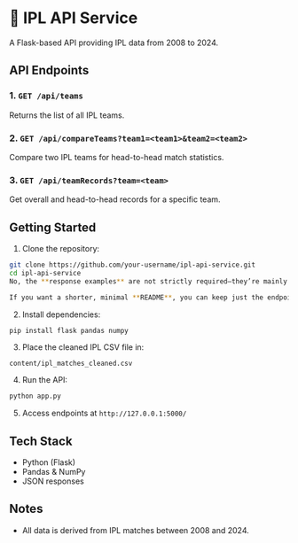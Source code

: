 # 🏏 IPL API Service

A Flask-based API providing IPL data from 2008 to 2024.  

## API Endpoints

### 1. `GET /api/teams`
Returns the list of all IPL teams.

### 2. `GET /api/compareTeams?team1=<team1>&team2=<team2>`
Compare two IPL teams for head-to-head match statistics.

### 3. `GET /api/teamRecords?team=<team>`
Get overall and head-to-head records for a specific team.

## Getting Started

1. Clone the repository:
```bash
git clone https://github.com/your-username/ipl-api-service.git
cd ipl-api-service
No, the **response examples** are not strictly required—they’re mainly for clarity so someone using your API knows what to expect.

If you want a shorter, minimal **README**, you can keep just the endpoints, parameters, and instructions to run the API. Here’s a compact version ready to copy:
```

2. Install dependencies:

```bash
pip install flask pandas numpy
```

3. Place the cleaned IPL CSV file in:

```text
content/ipl_matches_cleaned.csv
```

4. Run the API:

```bash
python app.py
```

5. Access endpoints at `http://127.0.0.1:5000/`

## Tech Stack

* Python (Flask)
* Pandas & NumPy
* JSON responses

## Notes

* All data is derived from IPL matches between 2008 and 2024.
